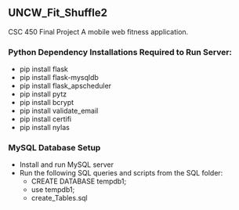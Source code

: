 ## UNCW_Fit_Shuffle2
CSC 450 Final Project
A mobile web fitness application.

### Python Dependency Installations Required to Run Server:
- pip install flask
- pip install flask-mysqldb
- pip install flask_apscheduler
- pip install pytz
- pip install bcrypt
- pip install validate_email
- pip install certifi
- pip install nylas

### MySQL Database Setup
- Install and run MySQL server
- Run the following SQL queries and scripts from the SQL folder:
    - CREATE DATABASE tempdb1;
    - use tempdb1;
    - create_Tables.sql